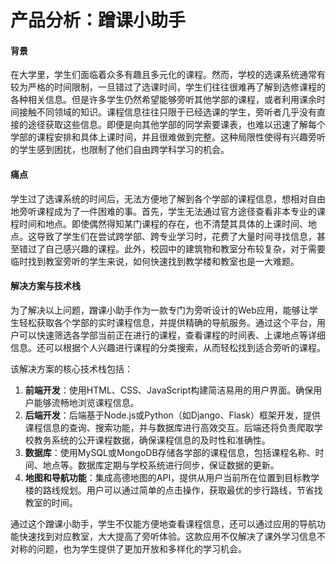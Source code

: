 # 产品分析：蹭课小助手

#### 背景
在大学里，学生们面临着众多有趣且多元化的课程。然而，学校的选课系统通常有较为严格的时间限制，一旦错过了选课时间，学生们往往很难再了解到选修课程的各种相关信息。但是许多学生仍然希望能够旁听其他学部的课程，或者利用课余时间接触不同领域的知识。课程信息往往只限于已经选课的学生，旁听者几乎没有直接的途径获取这些信息。即便是向其他学部的同学索要课表，也难以迅速了解每个学部的课程安排和具体上课时间，并且很难做到完整。这种局限性使得有兴趣旁听的学生感到困扰，也限制了他们自由跨学科学习的机会。

#### 痛点
学生过了选课系统的时间后，无法方便地了解到各个学部的课程信息，想相对自由地旁听课程成为了一件困难的事。首先，学生无法通过官方途径查看非本专业的课程时间和地点。即使偶然得知某门课程的存在，也不清楚其具体的上课时间、地点。这导致了学生们在尝试跨学部、跨专业学习时，花费了大量时间寻找信息，甚至错过了自己感兴趣的课程。此外，校园中的建筑物和教室分布较复杂，对于需要临时找到教室旁听的学生来说，如何快速找到教学楼和教室也是一大难题。

#### 解决方案与技术栈
为了解决以上问题，蹭课小助手作为一款专门为旁听设计的Web应用，能够让学生轻松获取各个学部的实时课程信息，并提供精确的导航服务。通过这个平台，用户可以快速筛选各学部当前正在进行的课程，查看课程的时间表、上课地点等详细信息。还可以根据个人兴趣进行课程的分类搜索，从而轻松找到适合旁听的课程。

该解决方案的核心技术栈包括：

1. **前端开发**：使用HTML、CSS、JavaScript构建简洁易用的用户界面。确保用户能够流畅地浏览课程信息。
2. **后端开发**：后端基于Node.js或Python（如Django、Flask）框架开发，提供课程信息的查询、搜索功能，并与数据库进行高效交互。后端还将负责爬取学校教务系统的公开课程数据，确保课程信息的及时性和准确性。
3. **数据库**：使用MySQL或MongoDB存储各学部的课程信息，包括课程名称、时间、地点等。数据库定期与学校系统进行同步，保证数据的更新。
4. **地图和导航功能**：集成高德地图的API，提供从用户当前所在位置到目标教学楼的路线规划。用户可以通过简单的点击操作，获取最优的步行路线，节省找教室的时间。

通过这个蹭课小助手，学生不仅能方便地查看课程信息，还可以通过应用的导航功能快速找到对应教室，大大提高了旁听体验。这款应用不仅解决了课外学习信息不对称的问题，也为学生提供了更加开放和多样化的学习机会。